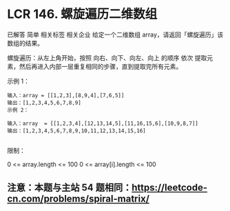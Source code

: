 # LCR 146. 螺旋遍历二维数组
已解答
简单
相关标签
相关企业
给定一个二维数组 array，请返回「螺旋遍历」该数组的结果。

螺旋遍历：从左上角开始，按照 向右、向下、向左、向上 的顺序 依次 提取元素，然后再进入内部一层重复相同的步骤，直到提取完所有元素。

 

示例 1：
```
输入：array = [[1,2,3],[8,9,4],[7,6,5]]
输出：[1,2,3,4,5,6,7,8,9]
示例 2：

输入：array  = [[1,2,3,4],[12,13,14,5],[11,16,15,6],[10,9,8,7]]
输出：[1,2,3,4,5,6,7,8,9,10,11,12,13,14,15,16]
 
```
限制：

0 <= array.length <= 100
0 <= array[i].length <= 100
## 注意：本题与主站 54 题相同：https://leetcode-cn.com/problems/spiral-matrix/
